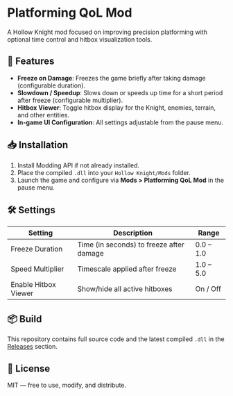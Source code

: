 # Platforming QoL Mod

A Hollow Knight mod focused on improving precision platforming with optional time control and hitbox visualization tools.

## 🔧 Features

- **Freeze on Damage**: Freezes the game briefly after taking damage (configurable duration).
- **Slowdown / Speedup**: Slows down or speeds up time for a short period after freeze (configurable multiplier).
- **Hitbox Viewer**: Toggle hitbox display for the Knight, enemies, terrain, and other entities.
- **In-game UI Configuration**: All settings adjustable from the pause menu.

## 📥 Installation

1. Install Modding API if not already installed.
2. Place the compiled `.dll` into your `Hollow Knight/Mods` folder.
3. Launch the game and configure via **Mods > Platforming QoL Mod** in the pause menu.

## 🛠 Settings

| Setting                  | Description                                 | Range         |
|--------------------------|---------------------------------------------|---------------|
| Freeze Duration          | Time (in seconds) to freeze after damage    | 0.0 – 1.0     |
| Speed Multiplier         | Timescale applied after freeze              | 1.0 – 5.0     |
| Enable Hitbox Viewer     | Show/hide all active hitboxes               | On / Off      |

## 📦 Build

This repository contains full source code and the latest compiled `.dll` in the [Releases](https://github.com/Ishmael-GameDev/Platforming-QoL-mod/releases) section.

## 📃 License

MIT — free to use, modify, and distribute.

